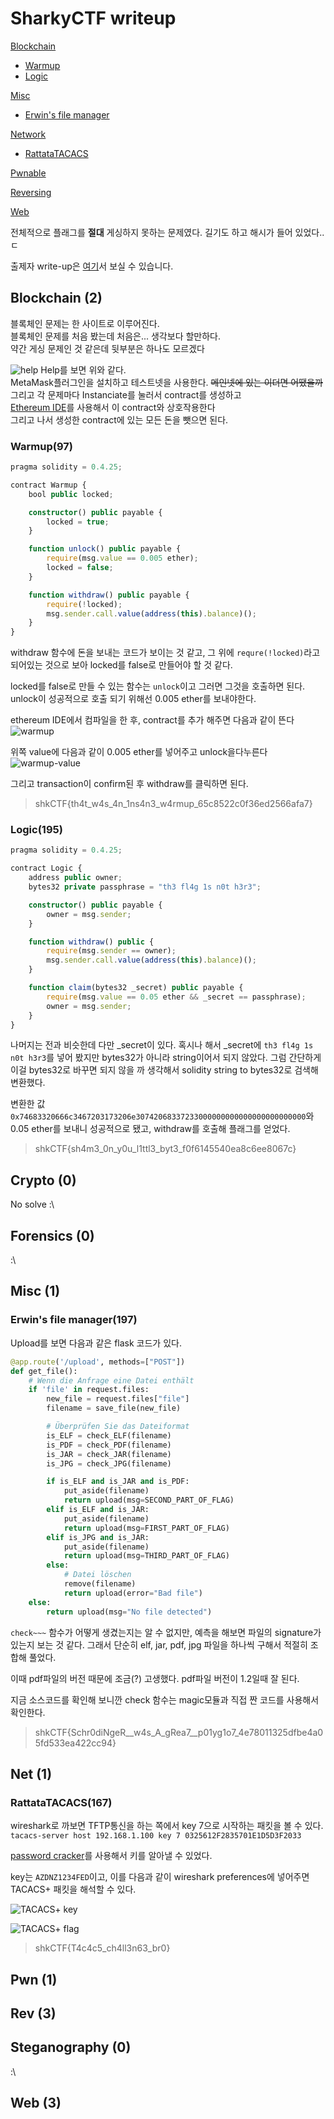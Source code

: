 # SharkyCTF writeup

[Blockchain](#blockchain-2)

- [Warmup](#warmup97)
- [Logic](#logic195)

[Misc](#misc-1)

- [Erwin's file manager](#erwins-file-manager197)

[Network](#net-1)

- [RattataTACACS](#RattataTACACS167)

[Pwnable](#pwn-1)

[Reversing](#rev-3)

[Web](#web-3)

전체적으로 플래그를 **절대** 게싱하지 못하는 문제였다. 길기도 하고 해시가 들어 있었다..ㄷ

출제자 write-up은 [여기](https://gitlab.com/Nofix/sharkyctf/)서 보실 수 있습니다.

## Blockchain (2)

블록체인 문제는 한 사이트로 이루어진다.\
블록체인 문제를 처음 봤는데 처음은... 생각보다 할만하다.\
약간 게싱 문제인 것 같은데 뒷부분은 하나도 모르겠다

![help](Blockchain/help.png)
Help를 보면 위와 같다.\
MetaMask플러그인을 설치하고 테스트넷을 사용한다. ~~메인넷에 있는 이더면 어땠을까~~\
그리고 각 문제마다 Instanciate를 눌러서 contract를 생성하고\
[Ethereum IDE](https://remix.ethereum.org/)를 사용해서 이 contract와 상호작용한다\
그리고 나서 생성한 contract에 있는 모든 돈을 뺏으면 된다.

### Warmup(97)

```ts
pragma solidity = 0.4.25;

contract Warmup {
    bool public locked;

    constructor() public payable {
        locked = true;
    }

    function unlock() public payable {
        require(msg.value == 0.005 ether);
        locked = false;
    }

    function withdraw() public payable {
        require(!locked);
        msg.sender.call.value(address(this).balance)();
    }
}
```

withdraw 함수에 돈을 보내는 코드가 보이는 것 같고, 그 위에 `requre(!locked)`라고 되어있는 것으로 보아 locked를 false로 만들어야 할 것 같다.

locked를 false로 만들 수 있는 함수는 `unlock`이고 그러면 그것을 호출하면 된다.\
unlock이 성공적으로 호출 되기 위해선 0.005 ether를 보내야한다.

ethereum IDE에서 컴파일을 한 후, contract를 추가 해주면 다음과 같이 뜬다\
![warmup](Blockchain/warmup.png)

위쪽 value에 다음과 같이 0.005 ether를 넣어주고 unlock을다누른다\
![warmup-value](Blockchain/warmup%20value.png)

그리고 transaction이 confirm된 후 withdraw를 클릭하면 된다.

> shkCTF{th4t_w4s_4n_1ns4n3_w4rmup_65c8522c0f36ed2566afa7}

### Logic(195)

```ts
pragma solidity = 0.4.25;

contract Logic {
    address public owner;
    bytes32 private passphrase = "th3 fl4g 1s n0t h3r3";

    constructor() public payable {
        owner = msg.sender;
    }

    function withdraw() public {
        require(msg.sender == owner);
        msg.sender.call.value(address(this).balance)();
    }

    function claim(bytes32 _secret) public payable {
        require(msg.value == 0.05 ether && _secret == passphrase);
        owner = msg.sender;
    }
}
```

나머지는 전과 비슷한데 다만 \_secret이 있다. 혹시나 해서 \_secret에 `th3 fl4g 1s n0t h3r3`를 넣어 봤지만 bytes32가 아니라 string이어서 되지 않았다. 그럼 간단하게 이걸 bytes32로 바꾸면 되지 않을 까 생각해서 solidity string to bytes32로 검색해 변환했다.

변환한 값 `0x74683320666c3467203173206e30742068337233000000000000000000000000`와 0.05 ether를 보내니 성공적으로 됐고, withdraw를 호출해 플래그를 얻었다.

> shkCTF{sh4m3_0n_y0u_l1ttl3_byt3_f0f6145540ea8c6ee8067c}

## Crypto (0)

No solve :\

## Forensics (0)

:\

## Misc (1)

### Erwin's file manager(197)

Upload를 보면 다음과 같은 flask 코드가 있다.

```py
@app.route('/upload', methods=["POST"])
def get_file():
	# Wenn die Anfrage eine Datei enthält
	if 'file' in request.files:
		new_file = request.files["file"]
		filename = save_file(new_file)

		# Überprüfen Sie das Dateiformat
		is_ELF = check_ELF(filename)
		is_PDF = check_PDF(filename)
		is_JAR = check_JAR(filename)
		is_JPG = check_JPG(filename)

		if is_ELF and is_JAR and is_PDF:
			put_aside(filename)
			return upload(msg=SECOND_PART_OF_FLAG)
		elif is_ELF and is_JAR:
			put_aside(filename)
			return upload(msg=FIRST_PART_OF_FLAG)
		elif is_JPG and is_JAR:
			put_aside(filename)
			return upload(msg=THIRD_PART_OF_FLAG)
		else:
			# Datei löschen
			remove(filename)
			return upload(error="Bad file")
	else:
		return upload(msg="No file detected")
```

`check~~~` 함수가 어떻게 생겼는지는 알 수 없지만, 예측을 해보면 파일의 signature가 있는지 보는 것 같다. 그래서 단순히 elf, jar, pdf, jpg 파일을 하나씩 구해서 적절히 조합해 풀었다.

이때 pdf파일의 버전 때문에 조금(?) 고생했다.
pdf파일 버전이 1.2일때 잘 된다.

지금 소스코드를 확인해 보니깐 check 함수는 magic모듈과 직접 짠 코드를 사용해서 확인한다.

> shkCTF{Schr0diNgeR\_\_w4s_A_gRea7\_\_p01yg1o7_4e78011325dfbe4a05fd533ea422cc94}

## Net (1)

### RattataTACACS(167)

wireshark로 까보면 TFTP통신을 하는 쪽에서 key 7으로 시작하는 패킷을 볼 수 있다.\
`tacacs-server host 192.168.1.100 key 7 0325612F2835701E1D5D3F2033`

[password cracker](https://www.ifm.net.nz/cookbooks/passwordcracker.html)를 사용해서
키를 알아낼 수 있었다.

key는 `AZDNZ1234FED`이고, 이를 다음과 같이 wireshark preferences에 넣어주면 TACACS+ 패킷을 해석할 수 있다.

![TACACS+ key](Net/tacacsPlus%20key.png)

![TACACS+ flag](Net/tacacsFlag.png)

> shkCTF{T4c4c5_ch4ll3n63_br0}

## Pwn (1)

## Rev (3)

## Steganography (0)

:\

## Web (3)
